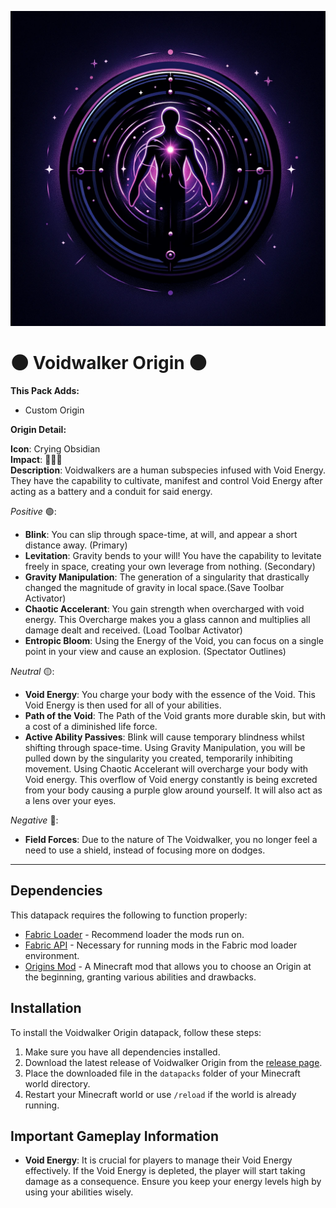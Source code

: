 <p align="center">
  <img src="https://raw.githubusercontent.com/0vergrown/Voidwalker-Origin/main/pack.png" alt="Voidwalker Origin cover"/>
</p>

# 🌑 Voidwalker Origin 🌑

**This Pack Adds:**
- Custom Origin

**Origin Detail:**

**Icon**: Crying Obsidian\
**Impact**: 🔴🔴🔴\
**Description**: Voidwalkers are a human subspecies infused with Void Energy. They have the capability to cultivate, manifest and control Void Energy after acting as a battery and a conduit for said energy.

*Positive* 🟢:
- **Blink**: You can slip through space-time, at will, and appear a short distance away. (Primary)
- **Levitation**: Gravity bends to your will! You have the capability to levitate freely in space, creating your own leverage from nothing. (Secondary)
- **Gravity Manipulation**: The generation of a singularity that drastically changed the magnitude of gravity in local space.(Save Toolbar Activator)
- **Chaotic Accelerant**: You gain strength when overcharged with void energy. This Overcharge makes you a glass cannon and multiplies all damage dealt and received. (Load Toolbar Activator)
- **Entropic Bloom**: Using the Energy of the Void, you can focus on a single point in your view and cause an explosion. (Spectator Outlines)

*Neutral* 🟡:
- **Void Energy**: You charge your body with the essence of the Void. This Void Energy is then used for all of your abilities.
- **Path of the Void**: The Path of the Void grants more durable skin, but with a cost of a diminished life force.
- **Active Ability Passives**: Blink will cause temporary blindness whilst shifting through space-time. Using Gravity Manipulation, you will be pulled down by the singularity you created, temporarily inhibiting movement. Using Chaotic Accelerant will overcharge your body with Void energy. This overflow of Void energy constantly is being excreted from your body causing a purple glow around yourself. It will also act as a lens over your eyes.

*Negative* 🔴:
- **Field Forces**: Due to the nature of The Voidwalker, you no longer feel a need to use a shield, instead of focusing more on dodges.

---
## Dependencies
This datapack requires the following to function properly:
- [Fabric Loader](https://fabricmc.net/) - Recommend loader the mods run on.
- [Fabric API](https://fabricmc.net/use/) - Necessary for running mods in the Fabric mod loader environment.
- [Origins Mod](https://github.com/apace100/origins-fabric) - A Minecraft mod that allows you to choose an Origin at the beginning, granting various abilities and drawbacks.

## Installation
To install the Voidwalker Origin datapack, follow these steps:
1. Make sure you have all dependencies installed.
2. Download the latest release of Voidwalker Origin from the [release page](https://modrinth.com/datapack/voidwalker-origin).
3. Place the downloaded file in the `datapacks` folder of your Minecraft world directory.
4. Restart your Minecraft world or use `/reload` if the world is already running.

## Important Gameplay Information
- **Void Energy**: It is crucial for players to manage their Void Energy effectively. If the Void Energy is depleted, the player will start taking damage as a consequence. Ensure you keep your energy levels high by using your abilities wisely.
